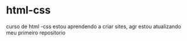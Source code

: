 # html-css
curso de html -css
estou aprendendo a criar sites, agr estou atualizando meu primeiro repositorio